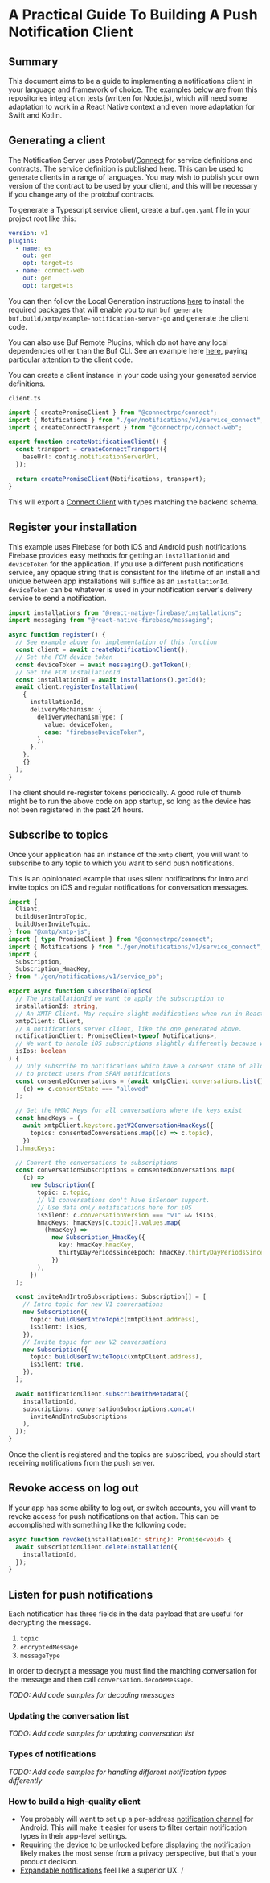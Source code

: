 # A Practical Guide To Building A Push Notification Client

## Summary

This document aims to be a guide to implementing a notifications client in your language and framework of choice. The examples below are from this repositories integration tests (written for Node.js), which will need some adaptation to work in a React Native context and even more adaptation for Swift and Kotlin.

## Generating a client

The Notification Server uses Protobuf/[Connect](https://connectrpc.com/docs/introduction/) for service definitions and contracts. The service definition is published [here](https://buf.build/xmtp/example-notification-server-go). This can be used to generate clients in a range of languages. You may wish to publish your own version of the contract to be used by your client, and this will be necessary if you change any of the protobuf contracts.

To generate a Typescript service client, create a `buf.gen.yaml` file in your project root like this:

```yaml
version: v1
plugins:
  - name: es
    out: gen
    opt: target=ts
  - name: connect-web
    out: gen
    opt: target=ts
```

You can then follow the Local Generation instructions [here](https://connectrpc.com/docs/web/generating-code/#local-generation) to install the required packages that will enable you to run `buf generate buf.build/xmtp/example-notification-server-go` and generate the client code.

You can also use Buf Remote Plugins, which do not have any local dependencies other than the Buf CLI. See an example here [here](../proto/buf.gen.yaml), paying particular attention to the client code.

You can create a client instance in your code using your generated service definitions.

`client.ts`

```ts
import { createPromiseClient } from "@connectrpc/connect";
import { Notifications } from "./gen/notifications/v1/service_connect";
import { createConnectTransport } from "@connectrpc/connect-web";

export function createNotificationClient() {
  const transport = createConnectTransport({
    baseUrl: config.notificationServerUrl,
  });

  return createPromiseClient(Notifications, transport);
}
```

This will export a [Connect Client](https://connectrpc.com/docs/web/using-clients/#promises) with types matching the backend schema.

## Register your installation

This example uses Firebase for both iOS and Android push notifications. Firebase provides easy methods for getting an `installationId` and `deviceToken` for the application. If you use a different push notifications service, any opaque string that is consistent for the lifetime of an install and unique between app installations will suffice as an `installationId`. `deviceToken` can be whatever is used in your notification server's delivery service to send a notification.

```ts
import installations from "@react-native-firebase/installations";
import messaging from "@react-native-firebase/messaging";

async function register() {
  // See example above for implementation of this function
  const client = await createNotificationClient();
  // Get the FCM device token
  const deviceToken = await messaging().getToken();
  // Get the FCM installationId
  const installationId = await installations().getId();
  await client.registerInstallation(
    {
      installationId,
      deliveryMechanism: {
        deliveryMechanismType: {
          value: deviceToken,
          case: "firebaseDeviceToken",
        },
      },
    },
    {}
  );
}
```

The client should re-register tokens periodically. A good rule of thumb might be to run the above code on app startup, so long as the device has not been registered in the past 24 hours.

## Subscribe to topics

Once your application has an instance of the `xmtp` client, you will want to subscribe to any topic to which you want to send push notifications.

This is an opinionated example that uses silent notifications for intro and invite topics on iOS and regular notifications for conversation messages.

```ts
import {
  Client,
  buildUserIntroTopic,
  buildUserInviteTopic,
} from "@xmtp/xmtp-js";
import { type PromiseClient } from "@connectrpc/connect";
import { Notifications } from "./gen/notifications/v1/service_connect";
import {
  Subscription,
  Subscription_HmacKey,
} from "./gen/notifications/v1/service_pb";

export async function subscribeToTopics(
  // The installationId we want to apply the subscription to
  installationId: string,
  // An XMTP Client. May require slight modifications when run in React Native
  xmtpClient: Client,
  // A notifications server client, like the one generated above.
  notificationClient: PromiseClient<typeof Notifications>,
  // We want to handle iOS subscriptions slightly differently because we can't filter regular notifications on the client
  isIos: boolean
) {
  // Only subscribe to notifications which have a consent state of allowed
  // to protect users from SPAM notifications
  const consentedConversations = (await xmtpClient.conversations.list()).filter(
    (c) => c.consentState === "allowed"
  );

  // Get the HMAC Keys for all conversations where the keys exist
  const hmacKeys = (
    await xmtpClient.keystore.getV2ConversationHmacKeys({
      topics: consentedConversations.map((c) => c.topic),
    })
  ).hmacKeys;

  // Convert the conversations to subscriptions
  const conversationSubscriptions = consentedConversations.map(
    (c) =>
      new Subscription({
        topic: c.topic,
        // V1 conversations don't have isSender support.
        // Use data only notifications here for iOS
        isSilent: c.conversationVersion === "v1" && isIos,
        hmacKeys: hmacKeys[c.topic]?.values.map(
          (hmacKey) =>
            new Subscription_HmacKey({
              key: hmacKey.hmacKey,
              thirtyDayPeriodsSinceEpoch: hmacKey.thirtyDayPeriodsSinceEpoch,
            })
        ),
      })
  );

  const inviteAndIntroSubscriptions: Subscription[] = [
    // Intro topic for new V1 conversations
    new Subscription({
      topic: buildUserIntroTopic(xmtpClient.address),
      isSilent: isIos,
    }),
    // Invite topic for new V2 conversations
    new Subscription({
      topic: buildUserInviteTopic(xmtpClient.address),
      isSilent: true,
    }),
  ];

  await notificationClient.subscribeWithMetadata({
    installationId,
    subscriptions: conversationSubscriptions.concat(
      inviteAndIntroSubscriptions
    ),
  });
}
```

Once the client is registered and the topics are subscribed, you should start receiving notifications from the push server.

## Revoke access on log out

If your app has some ability to log out, or switch accounts, you will want to revoke access for push notifications on that action. This can be accomplished with something like the following code:

```ts
async function revoke(installationId: string): Promise<void> {
  await subscriptionClient.deleteInstallation({
    installationId,
  });
}
```

## Listen for push notifications

Each notification has three fields in the data payload that are useful for decrypting the message.

1. `topic`
2. `encryptedMessage`
3. `messageType`

In order to decrypt a message you must find the matching conversation for the message and then call `conversation.decodeMessage`.

_TODO: Add code samples for decoding messages_

### Updating the conversation list

_TODO: Add code samples for updating conversation list_

### Types of notifications

_TODO: Add code samples for handling different notification types differently_

### How to build a high-quality client

- You probably will want to set up a per-address [notification channel](https://developer.android.com/develop/ui/views/notifications/channels&sa=D&source=docs&ust=1670358576222497&usg=AOvVaw0Iw1wSN2CR-pPhCX5tCLQF) for Android. This will make it easier for users to filter certain notification types in their app-level settings.
- [Requiring the device to be unlocked before displaying the notification](https://developer.android.com/develop/ui/views/notifications#ActionsRequireUnlockedDevice) likely makes the most sense from a privacy perspective, but that's your product decision.
- [Expandable notifications](https://developer.android.com/develop/ui/views/notifications/expanded) feel like a superior UX.
  /
